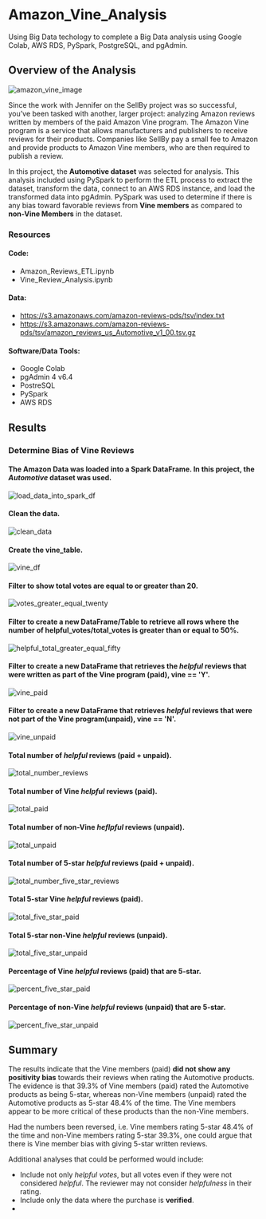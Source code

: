 # Amazon_Vine_Analysis
Using Big Data techology to complete a Big Data analysis using Google Colab, AWS RDS, PySpark, PostgreSQL, and pgAdmin.

## Overview of the Analysis
![amazon_vine_image](https://user-images.githubusercontent.com/94148420/162590757-c6b5e1e7-e145-4bfe-ab97-1346d37b4fe1.jpg)

Since the work with Jennifer on the SellBy project was so successful, you’ve been tasked with another, larger project: analyzing Amazon reviews written by members of the paid Amazon Vine program. The Amazon Vine program is a service that allows manufacturers and publishers to receive reviews for their products. Companies like SellBy pay a small fee to Amazon and provide products to Amazon Vine members, who are then required to publish a review.

In this project, the **Automotive dataset** was selected for analysis. This analysis included using PySpark to perform the ETL process to extract the dataset, transform the data, connect to an AWS RDS instance, and load the transformed data into pgAdmin. PySpark was used to determine if there is any bias toward favorable reviews from **Vine members** as compared to **non-Vine Members** in the dataset.

### Resources
#### Code:
* Amazon_Reviews_ETL.ipynb
* Vine_Review_Analysis.ipynb

#### Data:
* https://s3.amazonaws.com/amazon-reviews-pds/tsv/index.txt
* https://s3.amazonaws.com/amazon-reviews-pds/tsv/amazon_reviews_us_Automotive_v1_00.tsv.gz

#### Software/Data Tools:
* Google Colab
* pgAdmin 4 v6.4
* PostreSQL
* PySpark
* AWS RDS


## Results
### Determine Bias of Vine Reviews

#### The Amazon Data was loaded into a Spark DataFrame.  In this project, the *Automotive* dataset was used.
![load_data_into_spark_df](https://user-images.githubusercontent.com/94148420/162591789-8375000a-e512-47b6-9159-86c5ccf29359.PNG)


#### Clean the data.
![clean_data](https://user-images.githubusercontent.com/94148420/162591828-0d777c48-9cea-4930-a437-33918b3eb691.PNG)


#### Create the vine_table.
![vine_df](https://user-images.githubusercontent.com/94148420/162591863-d4fd598e-4c91-48e6-9bb4-55efce2679a0.PNG)


#### Filter to show total votes are equal to or greater than 20.
![votes_greater_equal_twenty](https://user-images.githubusercontent.com/94148420/162591912-5ac5a152-0f2a-43e3-9e2b-dccce8e7518a.PNG)


#### Filter to create a new DataFrame/Table to retrieve all rows where the number of helpful_votes/total_votes is greater than or equal to 50%.
![helpful_total_greater_equal_fifty](https://user-images.githubusercontent.com/94148420/162591986-5b644e99-9e5a-4315-92c6-90bfaf39f7ba.PNG)


#### Filter to create a new DataFrame that retrieves the *helpful* reviews that were written as part of the Vine program (paid), vine == 'Y'.
![vine_paid](https://user-images.githubusercontent.com/94148420/162592058-2fe70ff2-4ab0-4aab-b930-b58f1147dd4b.PNG)


#### Filter to create a new DataFrame that retrieves *helpful* reviews that were not part of the Vine program(unpaid), vine == 'N'.
![vine_unpaid](https://user-images.githubusercontent.com/94148420/162592105-80792585-7980-4861-99f6-bdc864e3afd6.PNG)


#### Total number of *helpful* reviews (paid + unpaid).
![total_number_reviews](https://user-images.githubusercontent.com/94148420/162592165-2c7c3227-5235-462d-a7a5-e12461e7d465.PNG)


#### Total number of Vine *helpful* reviews (paid).
![total_paid](https://user-images.githubusercontent.com/94148420/162592214-fd38a131-3344-42fa-bbb2-0324b5475676.PNG)


#### Total number of non-Vine *heflpful* reviews (unpaid).
![total_unpaid](https://user-images.githubusercontent.com/94148420/162592249-bc504f8d-bad2-4f61-a266-935d52b81b2c.PNG)


#### Total number of 5-star *helpful* reviews (paid + unpaid).
![total_number_five_star_reviews](https://user-images.githubusercontent.com/94148420/162592644-7d05460c-5fc1-41c8-a97c-e733eb4fa448.PNG)


#### Total 5-star Vine *helpful* reviews (paid).
![total_five_star_paid](https://user-images.githubusercontent.com/94148420/162592304-a27c5614-ef09-4d13-ac0c-2ed330ecee48.PNG)


#### Total 5-star non-Vine *helpful* reviews (unpaid).
![total_five_star_unpaid](https://user-images.githubusercontent.com/94148420/162592357-74203d5a-6ea7-4cc9-a587-1397ed970a26.PNG)


#### Percentage of Vine *helpful* reviews (paid) that are 5-star.
![percent_five_star_paid](https://user-images.githubusercontent.com/94148420/162592390-1dd1d142-0b3a-49c4-94dc-40128a6ab44f.PNG)


#### Percentage of non-Vine *helpful* reviews (unpaid) that are 5-star.
![percent_five_star_unpaid](https://user-images.githubusercontent.com/94148420/162592413-00e855d0-1928-4afe-ac15-c8c78083f320.PNG)


## Summary
The results indicate that the Vine members (paid) **did not show any positivity bias** towards their reviews when rating the Automotive products.  The evidence is that  39.3% of Vine members (paid) rated the Automotive products as being 5-star, whereas non-Vine members (unpaid) rated the Automotive products as 5-star 48.4% of the time.  The Vine members appear to be more critical of these products than the non-Vine members.

Had the numbers been reversed, i.e. Vine members rating 5-star 48.4% of the time and non-Vine members rating 5-star 39.3%, one could argue that there is Vine member bias with giving 5-star written reviews.

Additional analyses that could be performed would include:
* Include not only *helpful votes*, but all votes even if they were not considered *helpful*.  The reviewer may not consider *helpfulness* in their rating.
* Include only the data where the purchase is **verified**.
* 
